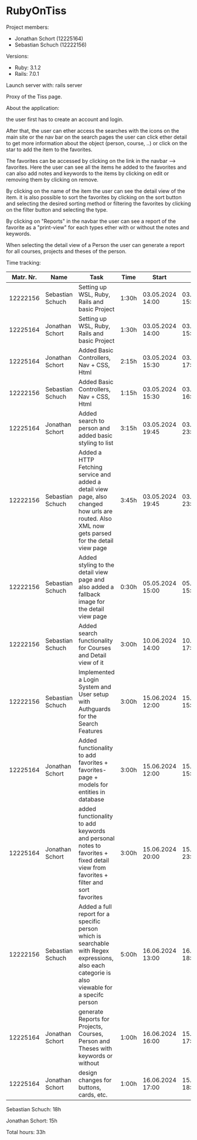# RubyOnTiss

Project members:
- Jonathan Schort (12225164)
- Sebastian Schuch (12222156)

Versions:
- Ruby: 3.1.2
- Rails: 7.0.1

Launch server with: rails server

Proxy of the Tiss page.

About the application:

the user first has to create an account and login.

After that, the user can ether access the searches with the icons on the main site or the nav bar
on the search pages the user can click ether detail to get more information about the object (person, course, ..) 
or click on the star to add the item to the favorites.

The favorites can be accessed by clicking on the link in the navbar --> favorites. Here the user can see 
all the items he added to the favorites and can also add notes and keywords 
to the items by clicking on edit or removing them by clicking on remove.

By clicking on the name of the item the user can see the detail view of the item.
it is also possible to sort the favorites by clicking on the sort button and selecting the desired sorting method or 
filtering the favorites by clicking on the filter button and selecting the type.

By clicking on "Reports" in the navbar the user can see a report of the favorite as a "print-view" for each types ether with or
without the notes and keywords.

When selecting the detail view of a Person the user can generate a report for all courses, projects and theses of the person.




Time tracking:

| Matr. Nr. | Name             | Task                                                                                                                                            | Time  | Start            | End              |
|-----------|------------------|-------------------------------------------------------------------------------------------------------------------------------------------------|-------|------------------|------------------|
| 12222156  | Sebastian Schuch | Setting up WSL, Ruby, Rails and basic Project                                                                                                   | 1:30h | 03.05.2024 14:00 | 03.05.2024 15:30 |
| 12225164  | Jonathan Schort  | Setting up WSL, Ruby, Rails and basic Project                                                                                                   | 1:30h | 03.05.2024 14:00 | 03.05.2024 15:30 |
| 12225164  | Jonathan Schort  | Added Basic Controllers, Nav + CSS, Html                                                                                                        | 2:15h | 03.05.2024 15:30 | 03.05.2024 17:45 |
| 12222156  | Sebastian Schuch | Added Basic Controllers, Nav + CSS, Html                                                                                                        | 1:15h | 03.05.2024 15:30 | 03.05.2024 16:45 |
| 12225164  | Jonathan Schort  | Added search to person and added basic styling to list                                                                                          | 3:15h | 03.05.2024 19:45 | 03.05.2024 23:00 |
 | 12222156  | Sebastian Schuch | Added a HTTP Fetching service and added a detail view page, also changed how urls are routed. Also XML now gets parsed for the detail view page | 3:45h | 03.05.2024 19:45 | 03.05.2024 23:30 |
 | 12222156  | Sebastian Schuch | Added styling to the detail view page and also added a fallback image for the detail view page                                                  | 0:30h | 05.05.2024 15:00 | 05.05.2024 15:30 |
| 12222156  | Sebastian Schuch | Added search functionality for Courses and Detail view of it                                                                                    | 3:00h | 10.06.2024 14:00 | 10.06.2024 17:00 |
| 12222156  | Sebastian Schuch | Implemented a Login System and User setup with Authguards for the Search Features                                                               | 3:00h | 15.06.2024 12:00 | 15.06.2024 15:00 |
| 12225164  | Jonathan Schort  | Added functionality to add favorites + favorites-page + models for entities in database                                                         | 3:00h | 15.06.2024 12:00 | 15.06.2024 15:00 |
| 12225164  | Jonathan Schort  | added functionality to add keywords and personal notes to favorites + fixed detail view from favorites + filter and sort favorites              | 3:00h | 15.06.2024 20:00 | 15.06.2024 23:00 |
| 12222156 | Sebastian Schuch | Added a full report for a specific person which is searchable with Regex expressions, also each categorie is also viewable for a specifc person | 5:00h | 16.06.2024 13:00 | 16.06.2024 18:00 |
| 12225164  | Jonathan Schort  | generate Reports for Projects, Courses, Person and Theses with keywords or without                                                              | 1:00h | 16.06.2024 16:00 | 15.06.2024 17:00 |
| 12225164  | Jonathan Schort  | design changes for buttons, cards, etc.                                                                                                         | 1:00h | 16.06.2024 17:00 | 15.06.2024 18:00 |
Sebastian Schuch: 18h

Jonathan Schort: 15h

Total hours: 33h
